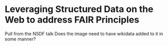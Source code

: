 # Leveraging Structured Data on the Web to address FAIR Principles

Pull from the NSDF talk
Does the image need to have wikidata added to it in some manner?

